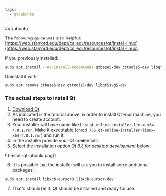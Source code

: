 ```yaml
---
tags:
  - qt/ubuntu
---
```

#qt/ubuntu 

The following guide was also helpful: [https://web.stanford.edu/dept/cs_edu/resources/qt/install-linux](https://web.stanford.edu/dept/cs_edu/resources/qt/install-linux).

If you previously installed:

```bash
sudo apt install --no-install-recommends qtbase5-dev qttools5-dev libqt5svg5-dev
```

Uninstall it with:

```bash
sudo apt remove qtbase5-dev qttools5-dev libqt5svg5-dev
```
### The actual steps to install Qt

1. [Download Qt](https://www.qt.io/download-qt-installer)
2. As indicated in the tutorial above, in order to install Qt your machine, you need to create account.
3. Your installer will have name like this: `qt-online-installer-linux-x64-4.8.1.run`. Make it executable (`chmod 755 qt-online-installer-linux-x64-4.8.1.run`) and run it.
4. In the installer provide your Qt credentials.
5. Select the installation option *Qt 6.8 for desktop development* below:

![[install-qt-ubuntu.png]]

6. It is possible that the installer will ask you to install some additional packages:

```bash
sudo apt install libxcb-cursor0 libxcb-cursor-dev
```

7. That's should be it. Qt should be installed and ready for use.